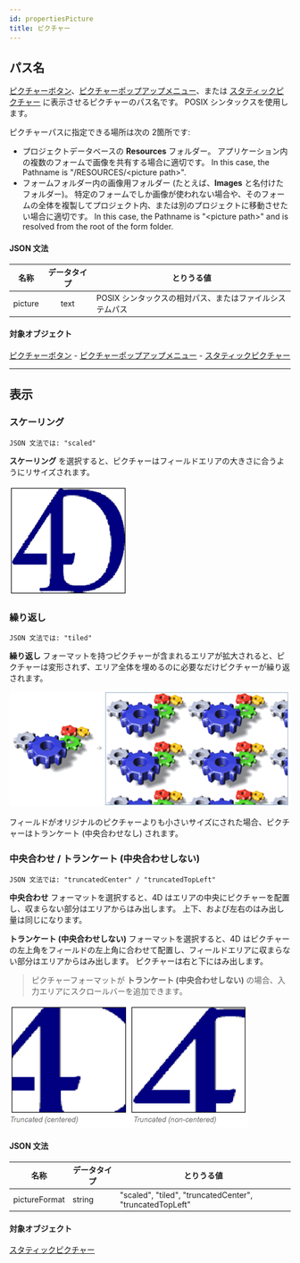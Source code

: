 ```yaml
---
id: propertiesPicture
title: ピクチャー
---
```



## パス名

[ピクチャーボタン](pictureButton_overview.md)、[ピクチャーポップアップメニュー](picturePopupMenu_overview.md)、または [スタティックピクチャー](staticPicture.md) に表示させるピクチャーのパス名です。 POSIX シンタックスを使用します。

ピクチャーパスに指定できる場所は次の 2箇所です:

- プロジェクトデータベースの **Resources** フォルダー。 アプリケーション内の複数のフォームで画像を共有する場合に適切です。 In this case, the Pathname is "/RESOURCES/<picture path\>".
- フォームフォルダー内の画像用フォルダー (たとえば、**Images** と名付けたフォルダー)。 特定のフォームでしか画像が使われない場合や、そのフォームの全体を複製してプロジェクト内、または別のプロジェクトに移動させたい場合に適切です。 In this case, the Pathname is "<picture path\>" and is resolved from the root of the form folder.

#### JSON 文法

|   名称    | データタイプ | とりうる値                           |
|:-------:|:------:| ------------------------------- |
| picture |  text  | POSIX シンタックスの相対パス、またはファイルシステムパス |

#### 対象オブジェクト

[ピクチャーボタン](pictureButton_overview.md) - [ピクチャーポップアップメニュー](picturePopupMenu_overview.md) - [スタティックピクチャー](staticPicture.md)

---

## 表示

### スケーリング

`JSON 文法では: "scaled"`

**スケーリング** を選択すると、ピクチャーはフィールドエリアの大きさに合うようにリサイズされます。

![](../assets/en/FormObjects/property_pictureFormat_ScaledToFit.png)

### 繰り返し

`JSON 文法では: "tiled"`

**繰り返し** フォーマットを持つピクチャーが含まれるエリアが拡大されると、ピクチャーは変形されず、エリア全体を埋めるのに必要なだけピクチャーが繰り返されます。

![](../assets/en/FormObjects/property_pictureFormat_Replicated.png)

フィールドがオリジナルのピクチャーよりも小さいサイズにされた場合、ピクチャーはトランケート (中央合わせなし) されます。

### 中央合わせ / トランケート (中央合わせしない)

`JSON 文法では: "truncatedCenter" / "truncatedTopLeft"`

**中央合わせ** フォーマットを選択すると、4D はエリアの中央にピクチャーを配置し、収まらない部分はエリアからはみ出します。 上下、および左右のはみ出し量は同じになります。

**トランケート (中央合わせしない)** フォーマットを選択すると、4D はピクチャーの左上角をフィールドの左上角に合わせて配置し、フィールドエリアに収まらない部分はエリアからはみ出します。 ピクチャーは右と下にはみ出します。
> ピクチャーフォーマットが **トランケート (中央合わせしない)** の場合、入力エリアにスクロールバーを追加できます。

![](../assets/en/FormObjects/property_pictureFormat_Truncated.png)

#### JSON 文法

| 名称            | データタイプ | とりうる値                                                    |
| ------------- | ------ | -------------------------------------------------------- |
| pictureFormat | string | "scaled", "tiled", "truncatedCenter", "truncatedTopLeft" |

#### 対象オブジェクト

[スタティックピクチャー](staticPicture.md)
